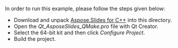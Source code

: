 In order to run this example, please follow the steps given below:
- Download and unpack [Aspose.Slides for C++](https://downloads.aspose.com/slides/cpp/new-releases/aspose.slides-for-c---21.2/) into this directory.
- Open the *Qt_AsposeSlides_QMake.pro* file with Qt Creator. 
- Select the 64-bit kit and then click *Configure Project*.
- Build the project.